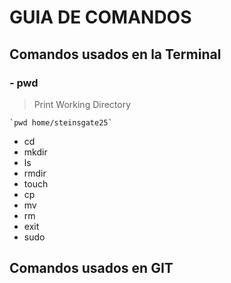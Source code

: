 # GUIA DE COMANDOS

## Comandos usados en la Terminal
### - pwd
> Print Working Directory
```
`pwd home/steinsgate25`
```
- cd
- mkdir
- ls
- rmdir
- touch
- cp
- mv
- rm
- exit
- sudo
## Comandos usados en GIT
